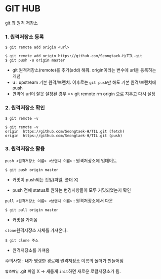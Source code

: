# GIT HUB

git 의 원격 저장소



### 1. 원격저장소 등록

`$ git remote add origin <url>` 

```
$ git remote add origin https://github.com/Seongtaek-H/TIL.git
$ git push -u origin master
```

* git 원격저장소(remote)를 추가(add) 해줘. origin이라는 변수에 url을 등록하는 개념
* u : upstream 기본 원격/브랜치. 이후로는 `git push`만 해도 기본 원격/브랜치에 push
* 만약에 url이 잘못 설정된 경우 => git remote rm origin 으로 지우고 다시 설정



### 2. 원격저장소 확인

`$ git remote -v`

```
$ git remote -v
origin  https://github.com/Seongtaek-H/TIL.git (fetch)
origin  https://github.com/Seongtaek-H/TIL.git (push)
```



### 3. 원격저장소 활용

`push <원격저장소 이름> <브랜치 이름>`  : 원격저장소에 업데이트

```
$ git push origin master
```

* 커밋이 push되는 것임(파일, 폴더 X)

* push 전에 status로 원하는 변경사항들이 모두 커밋되었는지 확인

  

`pull <원격저장소 이름> <브랜치 이름>` : 원격저장소에서 다운

```
$ git pull origin master
```

* 커밋을 가져옴



`clone`원격저장소 자체를 가져온다.

```
$ git clone 주소
```

* 원격저장소를 가져옴

 주의사항 : 내가 명령한 경로에 원격저장소 이름의 폴더가 만들어짐

`압축파일` .git 파일 X -> 새롭게 `init`하면 새로운 로컬저장소가 됨.
